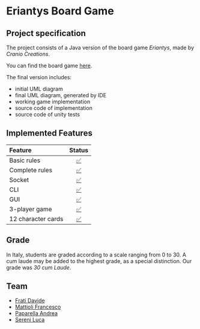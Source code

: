 # Eriantys Board Game

## Project specification
The project consists of a Java version of the board  game *Eriantys*, made by *Cranio Creations*.

You can find the board game [here](https://craniointernational.com/products/eriantys/).

The final version includes:
* initial UML diagram
* final UML diagram, generated by IDE
* working game implementation
* source code of implementation
* source code of unity tests


## Implemented Features
| Feature | Status |
|:-----------------------|:------------------------------------:|
| Basic rules | [✅](https://github.com/engpap/prova-finale-ing-sw/tree/master/src/main/java/it/polimi/ingsw/triton/launcher/server/model) |
| Complete rules | [✅](https://github.com/engpap/prova-finale-ing-sw/tree/master/src/main/java/it/polimi/ingsw/triton/launcher/server/model) |
| Socket |[✅](https://github.com/engpap/prova-finale-ing-sw/tree/master/src/main/java/it/polimi/ingsw/triton/launcher/server/network) |
| CLI | [✅](https://github.com/engpap/prova-finale-ing-sw/tree/master/src/main/java/it/polimi/ingsw/triton/launcher/client/cli) |
| GUI |[✅](https://github.com/engpap/prova-finale-ing-sw/tree/master/src/main/java/it/polimi/ingsw/triton/launcher/client/gui) |
| 3-player game | [✅](https://github.com/engpap/prova-finale-ing-sw/tree/master/src/main/java/it/polimi/ingsw/triton/launcher/server/model)|
| 12 character cards | [✅](https://github.com/engpap/prova-finale-ing-sw/tree/master/src/main/java/it/polimi/ingsw/triton/launcher/server/model/cardeffects) |

## Grade
In Italy, students are graded according to a scale ranging from 0 to 30. A cum laude may be added to the highest grade, as a special distinction.
Our grade was *30 cum Laude*.


## Team
* [Frati Davide](https://github.com/Davide-Frati)
* [Mattioli Francesco](https://github.com/francesco-mattioli)
* [Paparella Andrea](https://github.com/engpap)
* [Sereni Luca](https://github.com/luca-sereni)
